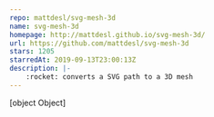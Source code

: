 ```yaml
---
repo: mattdesl/svg-mesh-3d
name: svg-mesh-3d
homepage: http://mattdesl.github.io/svg-mesh-3d/
url: https://github.com/mattdesl/svg-mesh-3d
stars: 1205
starredAt: 2019-09-13T23:00:13Z
description: |-
    :rocket: converts a SVG path to a 3D mesh
---
```


[object Object]
